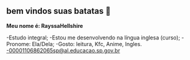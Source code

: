 ## bem vindos suas batatas 🥔

**Meu nome é: RayssaHellshire** 

-Estudo integral;
-Estou me desenvolvendo na língua inglesa (curso);
-Pronome: Ela/Dela;
-Gosto: leitura, Kfc, Anime, Ingles.
-00001106862065sp@al.educacao.sp.gov.br



  
